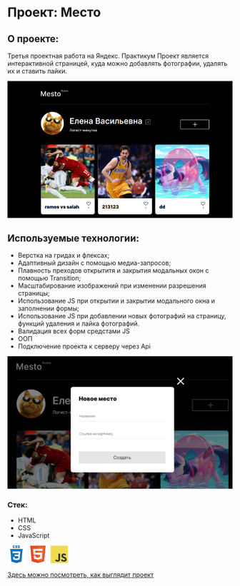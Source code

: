 # Проект: Место

## О проекте:

Третья проектная работа на Яндекс. Практикум
Проект является интерактивной страницей, куда можно добавлять фотографии, удалять их и ставить лайки.

<div id="header" align="left">
  <img src="src/images/2022-08-07_20-47-24.png" width="600"/>
</div>

## Используемые технологии:

* Верстка на гридах и флексах;
* Адаптивный дизайн с помощью медиа-запросов;
* Плавность преходов открытитя и закрытия модальных окон с помощью Transition;
* Масштабирование изображений при изменении разрешения страницы;
* Использование JS при открытии и закрытии модального окна и заполнении формы;
* Использование JS при добавлении новых фотографий на страницу, функций удаления и лайка фотографий.
* Валидация всех форм средстами JS
* ООП
* Подключение проекта к серверу через Api
<div id="header" align="left">
  <img src="src/images/2022-08-07_20-48-25.png" width="600"/>
</div>

### Стек:
- HTML
- CSS
- JavaScript

<img src="https://github.com/devicons/devicon/blob/master/icons/css3/css3-plain-wordmark.svg"  title="CSS3" alt="CSS" width="40" height="40"/>&nbsp;
<img src="https://github.com/devicons/devicon/blob/master/icons/html5/html5-original.svg" title="HTML5" alt="HTML" width="40" height="40"/>&nbsp;
<img src="https://github.com/devicons/devicon/blob/master/icons/javascript/javascript-original.svg" title="JavaScript" alt="JavaScript" width="40" height="40"/>&nbsp;

[Здесь можно посмотреть, как выглядит проект](https://elenasharnina.github.io/mesto/)
